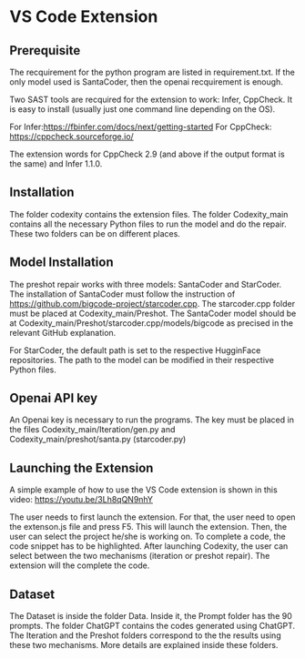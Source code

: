 # VS Code Extension


## Prerequisite

The recquirement for the python program are listed in requirement.txt. If the only model used is SantaCoder, then the openai recquirement is enough. 


Two SAST tools are recquired for the extension to work: Infer, CppCheck. It is easy to install (usually just one command line depending on the OS).

For Infer:https://fbinfer.com/docs/next/getting-started
For CppCheck: https://cppcheck.sourceforge.io/

The extension words for CppCheck 2.9 (and above if the output format is the same) and Infer 1.1.0.

 


## Installation
 
The folder codexity contains the extension files. The folder Codexity_main contains all the necessary Python files to run the model and do the repair. These two folders can be on different places.

## Model Installation

The preshot repair works with three models: SantaCoder and StarCoder. The installation of SantaCoder must follow the instruction of https://github.com/bigcode-project/starcoder.cpp. The starcoder.cpp folder must be placed at Codexity_main/Preshot. The SantaCoder model should be at  Codexity_main/Preshot/starcoder.cpp/models/bigcode as precised in the relevant GitHub explanation.

For StarCoder, the default path is set to the respective HugginFace repositories. The path to the model can be modified in their respective Python files.

## Openai API key

An Openai key is necessary to run the programs. The key must be placed in the files Codexity_main/Iteration/gen.py and Codexity_main/preshot/santa.py (starcoder.py)

## Launching the Extension

A simple example of how to use the VS Code extension is shown in this video: https://youtu.be/3Lh8qQN9nhY

The user needs to first launch the extension. For that, the user need to open the extenson.js file and press F5. This will launch the extension. Then, the user can select the project he/she is working on. To complete a code, the code snippet has to be highlighted. After launching Codexity, the user can select between the two mechanisms (iteration or preshot repair). The extension will the complete the code.

 
## Dataset

The Dataset is inside the folder Data. Inside it, the Prompt folder has the 90 prompts. The folder ChatGPT contains the codes generated using ChatGPT. The Iteration and the Preshot folders correspond to the the results using these two mechanisms. More details are explained inside these folders.



